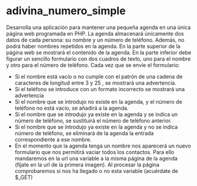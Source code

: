 # adivina_numero_simple
Desarrolla una aplicación para mantener una pequeña agenda en una única página web programada en PHP.
La agenda almacenará únicamente dos datos de cada persona: su nombre y un número de teléfono. Además, no podrá haber nombres repetidos en la agenda.
En la parte superior de la página web se mostrará el contenido de la agenda. En la parte inferior debe figurar un sencillo formulario con dos cuadros de texto, uno para el nombre y otro para el número de teléfono.
Cada vez que se envíe el formulario:

- Si el nombre está vacío o no cumple con el patrón de una cadena de caracteres de longitud entre 3 y 25 , se mostrará una advertencia.
- Si el teléfono se introduce con un formato incorrecto se mostrará una advertencia
- Si el nombre que se introdujo no existe en la agenda, y el número de teléfono no está vacío, se añadirá a la agenda.
- Si el nombre que se introdujo ya existe en la agenda y se indica un número de teléfono, se sustituirá el número de teléfono anterior.
- Si el nombre que se introdujo ya existe en la agenda y no se indica número de teléfono, se eliminará de la agenda la entrada correspondiente a ese nombre.
- En el momento que la agenda tenga un nombre nos aparecerá un nuevo formulario que nos permitirá vaciar todos los contactos. Para ello mandaremos en la url una variable a la misma página de la agenda (fíjate en la url de la primera imagen). Al procesar la página comprobaremos si nos ha llegado o no esta variable (acuérdate de $_GET)

